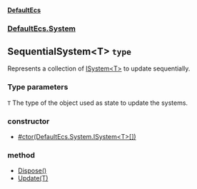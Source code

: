 #### [DefaultEcs](./DefaultEcs.md 'DefaultEcs')
### [DefaultEcs.System](./DefaultEcs.md#DefaultEcs-System 'DefaultEcs.System')
## SequentialSystem&lt;T&gt; `type`
Represents a collection of [ISystem&lt;T&gt;](./DefaultEcs-System-ISystem-T-.md 'DefaultEcs.System.ISystem&lt;T&gt;') to update sequentially.
### Type parameters

<a name='DefaultEcs-System-SequentialSystem-T--T'></a>
`T`
The type of the object used as state to update the systems.
### constructor
- [#ctor(DefaultEcs.System.ISystem&lt;T&gt;[])](./DefaultEcs-System-SequentialSystem-T---ctor(DefaultEcs-System-ISystem-T---).md 'DefaultEcs.System.SequentialSystem&lt;T&gt;.#ctor(DefaultEcs.System.ISystem&lt;T&gt;[])')
### method
- [Dispose()](./DefaultEcs-System-SequentialSystem-T--Dispose().md 'DefaultEcs.System.SequentialSystem&lt;T&gt;.Dispose()')
- [Update(T)](./DefaultEcs-System-SequentialSystem-T--Update(T).md 'DefaultEcs.System.SequentialSystem&lt;T&gt;.Update(T)')
